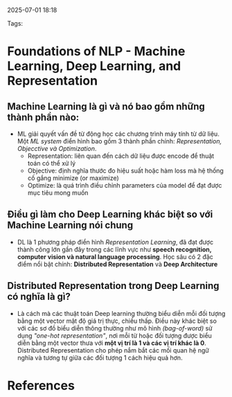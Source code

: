 2025-07-01 18:18


Tags:

# Foundations of NLP - Machine Learning, Deep Learning, and Representation
## Machine Learning là gì và nó bao gồm những thành phần nào:
- ML giải quyết vấn đề từ động học các chương trình máy tính từ dữ liệu. Một *ML system* điển hình bao gồm 3 thành phần chính: *Representation, Objecctive và Optimization*. 
	- Representation: liên quan đến cách dữ liệu được encode để thuật toán có thể xử lý
	- Objective: định nghĩa thước đo hiệu suất hoặc hàm loss mà hệ thống cố gắng minimize (or maximize)
	- Optimize: là quá trình điều chỉnh parameters của model để đạt được mục tiêu mong muốn
## Điều gì làm cho Deep Learning khác biệt so với Machine Learning nói chung
- DL là 1 phương pháp điển hình *Representation Learning*, đã đạt được thành công lớn gần đây trong các lĩnh vực như **speech recognition, computer vision và natural language processing**. Học sâu có 2 đặc điểm nổi bật chính: **Distributed Representation** và **Deep Architecture**
## Distributed Representation trong Deep Learning có nghĩa là gì? 
- Là cách mà các thuật toán Deep learning thường biểu diễn mỗi đối tượng bằng một vector mật độ giá trị thực, chiều thấp. Điều này khác biệt so với các sơ đồ biểu diễn thông thường như mô hình *(bag-of-word)* sử dụng *"one-hot representation"*, nơi mỗi từ hoặc đối tượng được biểu diễn bằng một vector thưa với **một vị trí là 1 và các vị trí khác là 0**. Distributed Representation cho phép nắm bắt các mối quan hệ ngữ nghĩa và tương tự giữa các đối tượng 1 cách hiệu quả hơn.


# References

